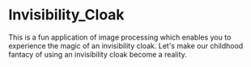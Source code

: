 # Invisibility_Cloak
This is a fun application of image processing which enables you to experience the magic of an invisibility cloak. Let's make our childhood fantacy of using an invisibility cloak become a reality.

